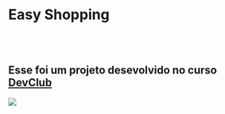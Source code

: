 <h1>Easy Shopping</h1>
<br>
<br>
<h2>Esse foi um projeto desevolvido no curso <a href="https://www.devclub.com.br/">DevClub</h2>

<img src="https://github.com/alesantanan/Projeto-Easy-Shopping-Cellphone/blob/main/assets/projeto%20cell%20phone%20web.png?raw=true" />
